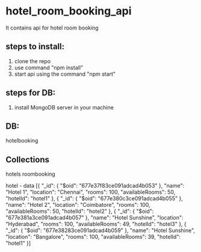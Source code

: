 # hotel_room_booking_api
It contains api for hotel room booking

steps to install:
------------------
1) clone the repo
2) use command "npm install"
3) start api using the command "npm start"

steps for DB:
-------------
1) install MongoDB server in your machine

DB:
---
hotelbooking

Collections
------------
hotels
roombooking

hotel - data
[{
  "_id": {
    "$oid": "677e37f83ce091adcad4b053"
  },
  "name": "Hotel 1",
  "location": "Chennai",
  "rooms": 100,
  "availableRooms": 50,
  "hotelId": "hotel1"
},
{
  "_id": {
    "$oid": "677e380c3ce091adcad4b055"
  },
  "name": "Hotel 2",
  "location": "Coimbatore",
  "rooms": 100,
  "availableRooms": 50,
  "hotelId": "hotel2"
},
{
  "_id": {
    "$oid": "677e381a3ce091adcad4b057"
  },
  "name": "Hotel Sunshine",
  "location": "Hyderabad",
  "rooms": 100,
  "availableRooms": 49,
  "hotelId": "hotel3"
},
{
  "_id": {
    "$oid": "677e38283ce091adcad4b059"
  },
  "name": "Hotel Sunshine",
  "location": "Bangalore",
  "rooms": 100,
  "availableRooms": 39,
  "hotelId": "hotel1"
}]
